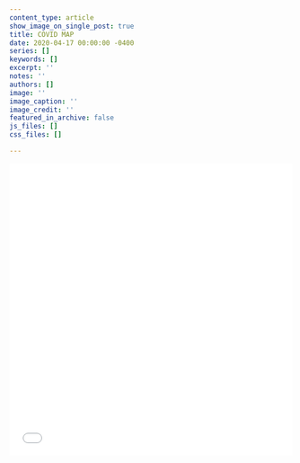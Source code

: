 ```yaml
---
content_type: article
show_image_on_single_post: true
title: COVID MAP
date: 2020-04-17 00:00:00 -0400
series: []
keywords: []
excerpt: ''
notes: ''
authors: []
image: ''
image_caption: ''
image_credit: ''
featured_in_archive: false
js_files: []
css_files: []

---
```

<iframe width="100%" height="520" frameborder="0" src="[https://csis.carto.com/builder/a20c0036-af0f-4df7-af74-b21f51749a16/embed](https://csis.carto.com/builder/a20c0036-af0f-4df7-af74-b21f51749a16/embed "https://csis.carto.com/builder/a20c0036-af0f-4df7-af74-b21f51749a16/embed")" allowfullscreen webkitallowfullscreen mozallowfullscreen oallowfullscreen msallowfullscreen></iframe>